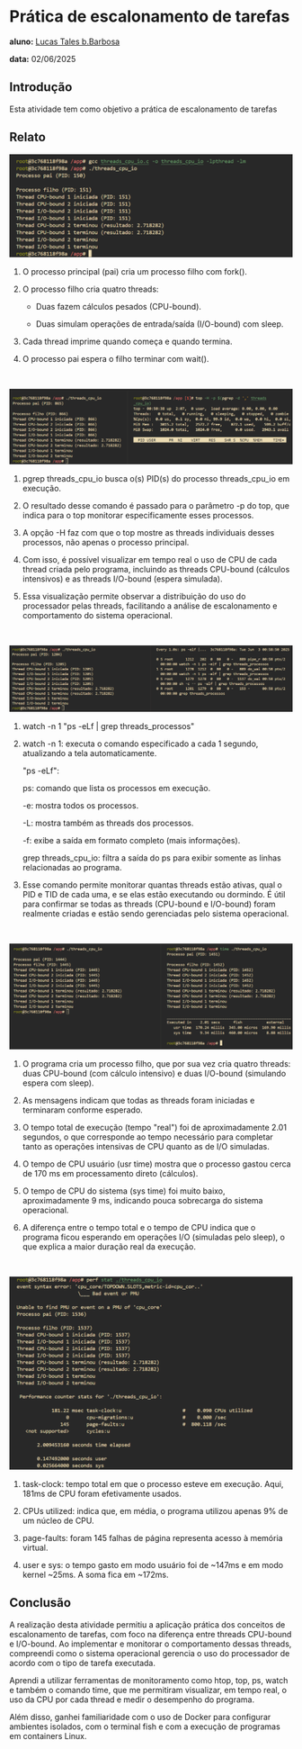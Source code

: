 # Prática de escalonamento de tarefas

**aluno:** [Lucas Tales b.Barbosa](https://github.com/Lucas-Tales1)

**data:** 02/06/2025

## Introdução

Esta atividade tem como objetivo a prática de escalonamento de tarefas

## Relato

![Minha Foto1](imagens/image1.png)

1. O processo principal (pai) cria um processo filho com fork().

2. O processo filho cria quatro threads:
    - Duas fazem cálculos pesados (CPU-bound).

    - Duas simulam operações de entrada/saída (I/O-bound) com sleep.

3. Cada thread imprime quando começa e quando termina.

4. O processo pai espera o filho terminar com wait().

<br>

![Minha Foto2](imagens/image2.png)

1. pgrep threads_cpu_io busca o(s) PID(s) do processo threads_cpu_io em execução.

2. O resultado desse comando é passado para o parâmetro -p do top, que indica para o top monitorar especificamente esses processos.

3. A opção -H faz com que o top mostre as threads individuais desses processos, não apenas o processo principal.

4. Com isso, é possível visualizar em tempo real o uso de CPU de cada thread criada pelo programa, incluindo as threads CPU-bound (cálculos intensivos) e as threads I/O-bound (espera simulada).

5. Essa visualização permite observar a distribuição do uso do processador pelas threads, facilitando a análise de escalonamento e comportamento do sistema operacional.

<br>

![Minha Foto3](imagens/image3.png)

1. watch -n 1 "ps -eLf | grep threads_processos"

2. watch -n 1: executa o comando especificado a cada 1 segundo, atualizando a tela automaticamente.

    "ps -eLf":

    ps: comando que lista os processos em execução.

    -e: mostra todos os processos.

    -L: mostra também as threads dos processos.

    -f: exibe a saída em formato completo (mais informações).

    grep threads_cpu_io: filtra a saída do ps para exibir somente as linhas relacionadas ao programa.

3. Esse comando permite monitorar quantas threads estão ativas, qual o PID e TID de cada uma, e se elas estão executando ou dormindo. É útil para confirmar se todas as threads (CPU-bound e I/O-bound) foram realmente criadas e estão sendo gerenciadas pelo sistema operacional.

<br>

![Minha Foto4](imagens/image4.png)

1. O programa cria um processo filho, que por sua vez cria quatro threads: duas CPU-bound (com cálculo intensivo) e duas I/O-bound (simulando espera com sleep).

2. As mensagens indicam que todas as threads foram iniciadas e terminaram conforme esperado.

3. O tempo total de execução (tempo "real") foi de aproximadamente 2.01 segundos, o que corresponde ao tempo necessário para completar tanto as operações intensivas de CPU quanto as de I/O simuladas.

4. O tempo de CPU usuário (usr time) mostra que o processo gastou cerca de 170 ms em processamento direto (cálculos).

5. O tempo de CPU do sistema (sys time) foi muito baixo, aproximadamente 9 ms, indicando pouca sobrecarga do sistema operacional.

6. A diferença entre o tempo total e o tempo de CPU indica que o programa ficou esperando em operações I/O (simuladas pelo sleep), o que explica a maior duração real da execução.

<br>

![Minha Foto5](imagens/image5.png)

1. task-clock: tempo total em que o processo esteve em execução. Aqui, 181ms de CPU foram efetivamente usados.

2. CPUs utilized: indica que, em média, o programa utilizou apenas 9% de um núcleo de CPU.

3. page-faults: foram 145 falhas de página representa acesso à memória virtual.

4. user e sys: o tempo gasto em modo usuário foi de ~147ms e em modo kernel ~25ms. A soma fica em ~172ms.

## Conclusão

A realização desta atividade permitiu a aplicação prática dos conceitos de escalonamento de tarefas, com foco na diferença entre threads CPU-bound e I/O-bound. Ao implementar e monitorar o comportamento dessas threads, compreendi como o sistema operacional gerencia o uso do processador de acordo com o tipo de tarefa executada.

Aprendi a utilizar ferramentas de monitoramento como htop, top, ps, watch e também o comando time, que me permitiram visualizar, em tempo real, o uso da CPU por cada thread e medir o desempenho do programa.

Além disso, ganhei familiaridade com o uso de Docker para configurar ambientes isolados, com o terminal fish e com a execução de programas em containers Linux.

